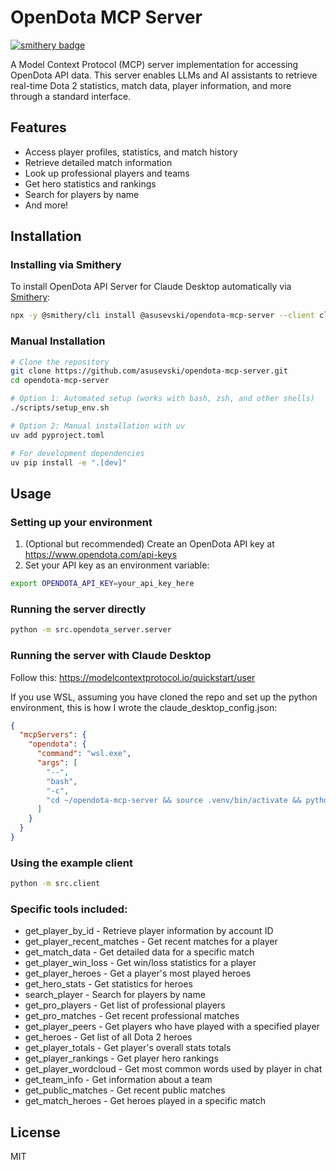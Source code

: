 # OpenDota MCP Server
[![smithery badge](https://smithery.ai/badge/@asusevski/opendota-mcp-server)](https://smithery.ai/server/@asusevski/opendota-mcp-server)

A Model Context Protocol (MCP) server implementation for accessing OpenDota API data. This server enables LLMs and AI assistants to retrieve real-time Dota 2 statistics, match data, player information, and more through a standard interface.

## Features

- Access player profiles, statistics, and match history
- Retrieve detailed match information 
- Look up professional players and teams
- Get hero statistics and rankings
- Search for players by name
- And more!


## Installation

### Installing via Smithery

To install OpenDota API Server for Claude Desktop automatically via [Smithery](https://smithery.ai/server/@asusevski/opendota-mcp-server):

```bash
npx -y @smithery/cli install @asusevski/opendota-mcp-server --client claude
```

### Manual Installation
```bash
# Clone the repository
git clone https://github.com/asusevski/opendota-mcp-server.git
cd opendota-mcp-server

# Option 1: Automated setup (works with bash, zsh, and other shells)
./scripts/setup_env.sh

# Option 2: Manual installation with uv
uv add pyproject.toml

# For development dependencies
uv pip install -e ".[dev]"
```

## Usage

### Setting up your environment

1. (Optional but recommended) Create an OpenDota API key at https://www.opendota.com/api-keys
2. Set your API key as an environment variable:

```bash
export OPENDOTA_API_KEY=your_api_key_here
```

### Running the server directly

```bash
python -m src.opendota_server.server
```

### Running the server with Claude Desktop

Follow this: https://modelcontextprotocol.io/quickstart/user

If you use WSL, assuming you have cloned the repo and set up the python environment, this is how I wrote the claude_desktop_config.json:

```json
{
  "mcpServers": {
    "opendota": {
      "command": "wsl.exe",
      "args": [
        "--",
        "bash",
        "-c",
        "cd ~/opendota-mcp-server && source .venv/bin/activate && python src/opendota_server/server.py"
      ]
    }
  }
}
```

### Using the example client

```bash
python -m src.client
```

### Specific tools included:
  - get_player_by_id - Retrieve player information by account ID
  - get_player_recent_matches - Get recent matches for a player
  - get_match_data - Get detailed data for a specific match
  - get_player_win_loss - Get win/loss statistics for a player
  - get_player_heroes - Get a player's most played heroes
  - get_hero_stats - Get statistics for heroes
  - search_player - Search for players by name
  - get_pro_players - Get list of professional players
  - get_pro_matches - Get recent professional matches
  - get_player_peers - Get players who have played with a specified player
  - get_heroes - Get list of all Dota 2 heroes
  - get_player_totals - Get player's overall stats totals
  - get_player_rankings - Get player hero rankings
  - get_player_wordcloud - Get most common words used by player in chat
  - get_team_info - Get information about a team
  - get_public_matches - Get recent public matches
  - get_match_heroes - Get heroes played in a specific match

## License

MIT

